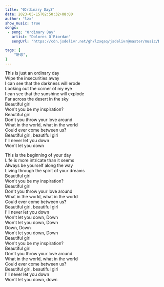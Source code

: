 ```yaml
---
title: "《Ordinary Day》"
date: 2023-05-15T02:50:32+08:00
author: "lzx"
show_music: true
songs:
 - song: "Ordinary Day"
   artist: "Dolores O'Riordan"
   songUrl: "https://cdn.jsdelivr.net/gh/lzxqaq/jsdelivr@master/music/Dolores_O_Riordan_Ordinary_Day.mp3"

tags: [
    "听歌",
]
---
```

  
This is just an ordinary day  
Wipe the insecurities away  
I can see that the darkness will erode  
Looking out the corner of my eye  
I can see that the sunshine will explode  
Far across the desert in the sky  
Beautiful girl  
Won't you be my inspiration?  
Beautiful girl  
Don't you throw your love around  
What in the world, what in the world  
Could ever come between us?  
Beautiful girl, beautiful girl  
I'll never let you down  
Won't let you down  
  
This is the beginning of your day  
Life is more intricate than it seems  
Always be yourself along the way  
Living through the spirit of your dreams    
Beautiful girl    
Won't you be my inspiration?  
Beautiful girl  
Don't you throw your love around  
What in the world, what in the world  
Could ever come between us?  
Beautiful girl, beautiful girl  
I'll never let you down  
Won't let you down, Down  
Won't let you down, Down  
Down, Down  
Won't let you down, Down  
Beautiful girl  
Won't you be my inspiration?  
Beautiful girl  
Don't you throw your love around  
What in the world, what in the world  
Could ever come between us?  
Beautiful girl, beautiful girl  
I'll never let you down  
Won't let you down, down  
